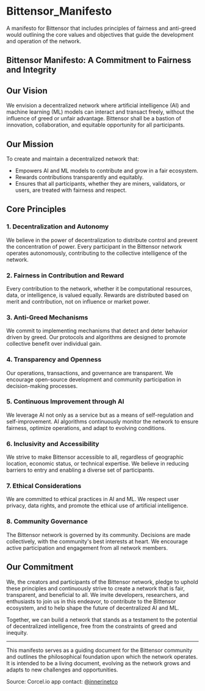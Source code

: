 # Bittensor_Manifesto

 A manifesto for Bittensor that includes principles of fairness and anti-greed would outlining the core values and objectives that guide the development and operation of the network.

## Bittensor Manifesto: A Commitment to Fairness and Integrity

## Our Vision

We envision a decentralized network where artificial intelligence (AI) and machine learning (ML) models can interact and transact freely, without the influence of greed or unfair advantage. Bittensor shall be a bastion of innovation, collaboration, and equitable opportunity for all participants.

## Our Mission

To create and maintain a decentralized network that:
- Empowers AI and ML models to contribute and grow in a fair ecosystem.
- Rewards contributions transparently and equitably.
- Ensures that all participants, whether they are miners, validators, or users, are treated with fairness and respect.

## Core Principles

### 1. Decentralization and Autonomy
We believe in the power of decentralization to distribute control and prevent the concentration of power. Every participant in the Bittensor network operates autonomously, contributing to the collective intelligence of the network.

### 2. Fairness in Contribution and Reward
Every contribution to the network, whether it be computational resources, data, or intelligence, is valued equally. Rewards are distributed based on merit and contribution, not on influence or market power.

### 3. Anti-Greed Mechanisms
We commit to implementing mechanisms that detect and deter behavior driven by greed. Our protocols and algorithms are designed to promote collective benefit over individual gain.

### 4. Transparency and Openness
Our operations, transactions, and governance are transparent. We encourage open-source development and community participation in decision-making processes.

### 5. Continuous Improvement through AI
We leverage AI not only as a service but as a means of self-regulation and self-improvement. AI algorithms continuously monitor the network to ensure fairness, optimize operations, and adapt to evolving conditions.

### 6. Inclusivity and Accessibility
We strive to make Bittensor accessible to all, regardless of geographic location, economic status, or technical expertise. We believe in reducing barriers to entry and enabling a diverse set of participants.

### 7. Ethical Considerations
We are committed to ethical practices in AI and ML. We respect user privacy, data rights, and promote the ethical use of artificial intelligence.

### 8. Community Governance
The Bittensor network is governed by its community. Decisions are made collectively, with the community's best interests at heart. We encourage active participation and engagement from all network members.

## Our Commitment

We, the creators and participants of the Bittensor network, pledge to uphold these principles and continuously strive to create a network that is fair, transparent, and beneficial to all. We invite developers, researchers, and enthusiasts to join us in this endeavor, to contribute to the Bittensor ecosystem, and to help shape the future of decentralized AI and ML.

Together, we can build a network that stands as a testament to the potential of decentralized intelligence, free from the constraints of greed and inequity.

---

This manifesto serves as a guiding document for the Bittensor community and outlines the philosophical foundation upon which the network operates. It is intended to be a living document, evolving as the network grows and adapts to new challenges and opportunities.

Source: Corcel.io app
contact: [@innerinetco](https://x.com/innerinetco)
